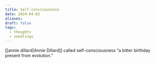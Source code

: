 ```yaml
---
title: Self-consciousness
date: 2024-04-03
aliases: 
draft: false
tags:
  - thoughts
  - seedlings
---
```

[[annie dillard|Annie Dillard]] called self-consciousness “a bitter birthday present from evolution.”